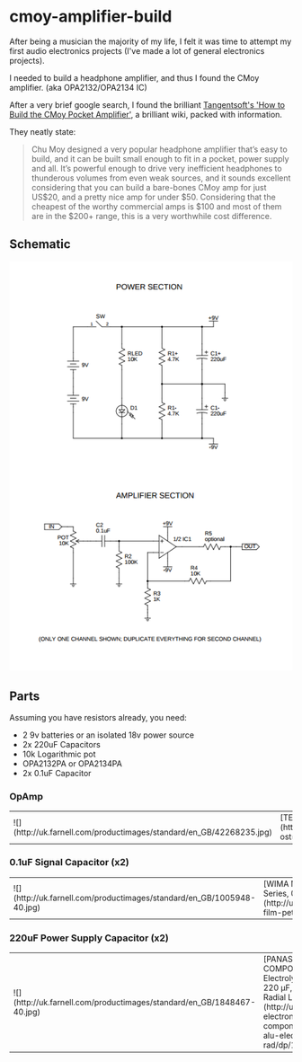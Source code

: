 # cmoy-amplifier-build

After being a musician the majority of my life, I felt it was time to attempt my first audio electronics projects (I've made a lot of general electronics projects).

I needed to build a headphone amplifier, and thus I found the CMoy amplifier. (aka OPA2132/OPA2134 IC)

After a very brief google search, I found the brilliant [Tangentsoft's 'How to Build the CMoy Pocket Amplifier'](https://tangentsoft.net/audio/cmoy/), a brilliant wiki, packed with information.

They neatly state:

> Chu Moy designed a very popular headphone amplifier that’s easy to build, and it can be built small enough to fit in a pocket, power supply and all. It’s powerful enough to drive very inefficient headphones to thunderous volumes from even weak sources, and it sounds excellent considering that you can build a bare-bones CMoy amp for just US$20, and a pretty nice amp for under $50. Considering that the cheapest of the worthy commercial amps is $100 and most of them are in the $200+ range, this is a very worthwhile cost difference.

## Schematic

[![Schematic](./schematic.png)](https://tangentsoft.net/audio/cmoy/misc/cmoy-tangent-sch.pdf)

## Parts

Assuming you have resistors already, you need:

* 2 9v batteries or an isolated 18v power source
* 2x 220uF Capacitors
* 10k Logarithmic pot
* OPA2132PA or OPA2134PA
* 2x 0.1uF Capacitor

### OpAmp

<table>
	<tr>
		<td>![](http://uk.farnell.com/productimages/standard/en_GB/42268235.jpg)</td>
		<td>[TEXAS INSTRUMENTS  OPA2134PA.  Audio Power Amplifier, 2 Channel, ± 2.5V to ± 18V, DIP, 8 Pins](http://uk.farnell.com/texas-instruments/opa2134pa/op-amp-dual-audio-fet-i-p-2134/dp/1097574?ost=opa2134pa&selectedCategoryId=&categoryNameResp=All%2BCategories&searchView=table&iscrfnonsku=false)</td>
		<td>£2.47</td>
	</tr>
</table>

### 0.1uF Signal Capacitor (x2)

<table>
	<tr>
		<td>![](http://uk.farnell.com/productimages/standard/en_GB/1005948-40.jpg)</td>
		<td>[WIMA  MKS2D031001A00KSSD  Film Capacitor, MKS2 Series, 0.1 µF, ± 10%, PET (Polyester), 100 V](http://uk.farnell.com/wima/mks2d031001a00kssd/cap-film-pet-100nf-100v-rad/dp/1006031)</td>
		<td>£0.26</td>
	</tr>
</table>

### 220uF Power Supply Capacitor (x2)

<table>
	<tr>
		<td>![](http://uk.farnell.com/productimages/standard/en_GB/1848467-40.jpg)</td>
		<td>[PANASONIC ELECTRONIC COMPONENTS  EEU-FM1E221  Electrolytic Capacitor, FM Series, 220 µF, ± 20%, 25 V, 8 mm, Radial Leaded](http://uk.farnell.com/panasonic-electronic-components/eeufm1e221/cap-alu-elec-220uf-25v-rad/dp/1219468)</td>
		<td>£0.39</td>
	</tr>
</table>
